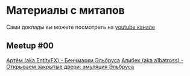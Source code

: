 # Материалы с митапов
Сами доклады вы можете посмотреть на [youtube канале](https://www.youtube.com/channel/UCkUZ9jJWVkXkYRenK5aTO6g)

## Meetup #00
[Артём (aka EntityFX) - Бенчмарки Эльбруса](./meetup-00/ElbrusBenchs.pdf)
[Алибек (aka a1batross) - Открываем закрытые двери: эмуляция Эльбруса](./meetup-00/qemu-e2k.pdf)
